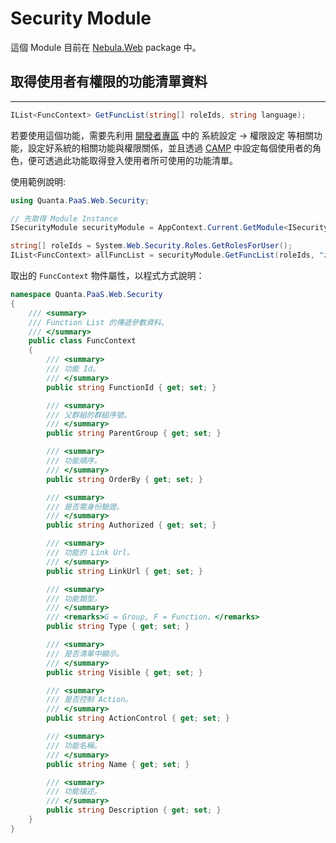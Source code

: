 
Security Module
=================

這個 Module 目前在 [Nebula.Web](Nebula.Web.md) package 中。  

## 取得使用者有權限的功能清單資料
-----------------

```csharp
IList<FuncContext> GetFuncList(string[] roleIds, string language);
```

若要使用這個功能，需要先利用 [開發者專區](http://www.quanta-camp.com/Developer/) 中的 系統設定 -> 權限設定 等相關功能，設定好系統的相關功能與權限關係，並且透過 [CAMP](http://www.quanta-camp.com/) 中設定每個使用者的角色，便可透過此功能取得登入使用者所可使用的功能清單。  

使用範例說明:

```csharp
using Quanta.PaaS.Web.Security;

// 先取得 Module Instance
ISecurityModule securityModule = AppContext.Current.GetModule<ISecurityModule>();

string[] roleIds = System.Web.Security.Roles.GetRolesForUser();
IList<FuncContext> allFuncList = securityModule.GetFuncList(roleIds, "zh-TW");
```

取出的 `FuncContext` 物件屬性，以程式方式說明：

```csharp
namespace Quanta.PaaS.Web.Security
{
    /// <summary>
    /// Function List 的傳遞參數資料。
    /// </summary>
	public class FuncContext
	{
		/// <summary>
        /// 功能 Id。
		/// </summary>
		public string FunctionId { get; set; }

		/// <summary>
        /// 父群組的群組序號。
		/// </summary>
		public string ParentGroup { get; set; }

		/// <summary>
        /// 功能順序。
		/// </summary>
		public string OrderBy { get; set; }

		/// <summary>
        /// 是否需身份驗證。
		/// </summary>
		public string Authorized { get; set; }

		/// <summary>
        /// 功能的 Link Url。
		/// </summary>
		public string LinkUrl { get; set; }

		/// <summary>
        /// 功能類型。
		/// </summary>
        /// <remarks>G = Group, F = Function。</remarks>
		public string Type { get; set; }

		/// <summary>
        /// 是否清單中顯示。
		/// </summary>
		public string Visible { get; set; }

		/// <summary>
        /// 是否控制 Action。
		/// </summary>
		public string ActionControl { get; set; }

		/// <summary>
        /// 功能名稱。
		/// </summary>
		public string Name { get; set; }

		/// <summary>
        /// 功能描述。
		/// </summary>
		public string Description { get; set; }
    }
}
```
